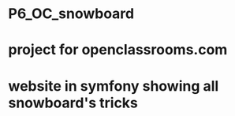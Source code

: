 # P6_OC_snowboard
# project for openclassrooms.com
# website in symfony showing all snowboard's tricks
